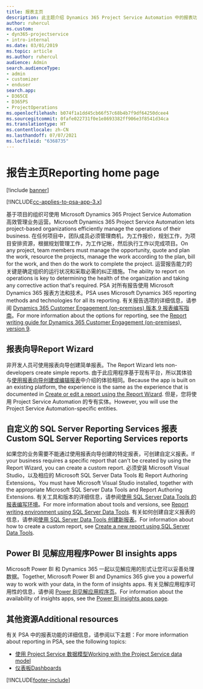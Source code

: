 ```yaml
---
title: 报表主页
description: 此主题介绍 Dynamics 365 Project Service Automation 中的报表功能。
author: ruhercul
ms.custom:
- dyn365-projectservice
- intro-internal
ms.date: 03/01/2019
ms.topic: article
ms.author: ruhercul
audience: Admin
search.audienceType:
- admin
- customizer
- enduser
search.app:
- D365CE
- D365PS
- ProjectOperations
ms.openlocfilehash: b074f1a1dd45cb66f57c68b4b7f9df64250dcee4
ms.sourcegitcommit: 0fafe022731f0e1e8693382ff906e3f8541d34ca
ms.translationtype: HT
ms.contentlocale: zh-CN
ms.lasthandoff: 07/07/2021
ms.locfileid: "6368735"
---
```

# <a name="reporting-home-page"></a><span data-ttu-id="d10c3-103">报告主页</span><span class="sxs-lookup"><span data-stu-id="d10c3-103">Reporting home page</span></span>

[!include [banner](../includes/psa-now-project-operations.md)]

[!INCLUDE[cc-applies-to-psa-app-3.x](../includes/cc-applies-to-psa-app-3x.md)]

<span data-ttu-id="d10c3-104">基于项目的组织可使用 Microsoft Dynamics 365 Project Service Automation 高效管理业务运营。</span><span class="sxs-lookup"><span data-stu-id="d10c3-104">Microsoft Dynamics 365 Project Service Automation lets project-based organizations efficiently manage the operations of their business.</span></span> <span data-ttu-id="d10c3-105">在任何项目中，团队成员必须管理商机，为工作报价，规划工作，为项目安排资源，根据规划管理工作，为工作记帐，然后执行工作以完成项目。</span><span class="sxs-lookup"><span data-stu-id="d10c3-105">On any project, team members must manage the opportunity, quote and plan the work, resource the projects, manage the work according to the plan, bill for the work, and then do the work to complete the project.</span></span> <span data-ttu-id="d10c3-106">运营报告能力的关键是确定组织的运行状况和采取必需的纠正措施。</span><span class="sxs-lookup"><span data-stu-id="d10c3-106">The ability to report on operations is key to determining the health of the organization and taking any corrective action that's required.</span></span> <span data-ttu-id="d10c3-107">PSA 对所有报告使用 Microsoft Dynamics 365 报表方法和技术。</span><span class="sxs-lookup"><span data-stu-id="d10c3-107">PSA uses Microsoft Dynamics 365 reporting methods and technologies for all its reporting.</span></span> <span data-ttu-id="d10c3-108">有关报告选项的详细信息，请参阅 [Dynamics 365 Customer Engagement (on-premises) 版本 9 报表编写指南](/dynamics365/customerengagement/on-premises/analytics/reporting-analytics-with-dynamics-365)。</span><span class="sxs-lookup"><span data-stu-id="d10c3-108">For more information about the options for reporting, see the [Report writing guide for Dynamics 365 Customer Engagement (on-premises), version 9](/dynamics365/customerengagement/on-premises/analytics/reporting-analytics-with-dynamics-365).</span></span>

## <a name="report-wizard"></a><span data-ttu-id="d10c3-109">报表向导</span><span class="sxs-lookup"><span data-stu-id="d10c3-109">Report Wizard</span></span>

<span data-ttu-id="d10c3-110">非开发人员可使用报表向导创建简单报表。</span><span class="sxs-lookup"><span data-stu-id="d10c3-110">The Report Wizard lets non-developers create simple reports.</span></span> <span data-ttu-id="d10c3-111">由于此应用程序基于现有平台，所以其体验与[使用报表向导创建或编辑报表](/dynamics365/customerengagement/on-premises/basics/create-edit-copy-report-wizard)中介绍的体验相同。</span><span class="sxs-lookup"><span data-stu-id="d10c3-111">Because the app is built on an existing platform, the experience is the same as the experience that is documented in [Create or edit a report using the Report Wizard](/dynamics365/customerengagement/on-premises/basics/create-edit-copy-report-wizard).</span></span> <span data-ttu-id="d10c3-112">但是，您将使用 Project Service Automation 的专有实体。</span><span class="sxs-lookup"><span data-stu-id="d10c3-112">However, you will use the Project Service Automation-specific entities.</span></span>

## <a name="custom-sql-server-reporting-services-reports"></a><span data-ttu-id="d10c3-113">自定义的 SQL Server Reporting Services 报表</span><span class="sxs-lookup"><span data-stu-id="d10c3-113">Custom SQL Server Reporting Services reports</span></span>

<span data-ttu-id="d10c3-114">如果您的业务需要不能通过使用报表向导创建的特定报表，可创建自定义报表。</span><span class="sxs-lookup"><span data-stu-id="d10c3-114">If your business requires a specific report that can't be created by using the Report Wizard, you can create a custom report.</span></span> <span data-ttu-id="d10c3-115">必须安装 Microsoft Visual Studio，以及相应的 Microsoft SQL Server Data Tools 和 Report Authoring Extensions。</span><span class="sxs-lookup"><span data-stu-id="d10c3-115">You must have Microsoft Visual Studio installed, together with the appropriate Microsoft SQL Server Data Tools and Report Authoring Extensions.</span></span> <span data-ttu-id="d10c3-116">有关工具和版本的详细信息，请参阅[使用 SQL Server Data Tools 的报表编写环境](/dynamics365/customerengagement/on-premises/analytics/report-writing-environment-using-sql-server-data-tools)。</span><span class="sxs-lookup"><span data-stu-id="d10c3-116">For more information about tools and versions, see [Report writing environment using SQL Server Data Tools](/dynamics365/customerengagement/on-premises/analytics/report-writing-environment-using-sql-server-data-tools).</span></span> <span data-ttu-id="d10c3-117">有关如何创建自定义报表的信息，请参阅[使用 SQL Server Data Tools 创建新报表](/dynamics365/customerengagement/on-premises/analytics/create-a-new-report-using-sql-server-data-tools)。</span><span class="sxs-lookup"><span data-stu-id="d10c3-117">For information about how to create a custom report, see [Create a new report using SQL Server Data Tools](/dynamics365/customerengagement/on-premises/analytics/create-a-new-report-using-sql-server-data-tools).</span></span>

## <a name="power-bi-insights-apps"></a><span data-ttu-id="d10c3-118">Power BI 见解应用程序</span><span class="sxs-lookup"><span data-stu-id="d10c3-118">Power BI insights apps</span></span>

<span data-ttu-id="d10c3-119">Microsoft Power BI 和 Dynamics 365 一起以见解应用的形式让您可以妥善处理数据。</span><span class="sxs-lookup"><span data-stu-id="d10c3-119">Together, Microsoft Power BI and Dynamics 365 give you a powerful way to work with your data, in the form of insights apps.</span></span> <span data-ttu-id="d10c3-120">有关见解应用程序可用性的信息，请参阅 [Power BI见解应用程序页](https://powerbi.microsoft.com/power-bi-insights-apps/)。</span><span class="sxs-lookup"><span data-stu-id="d10c3-120">For information about the availability of insights apps, see the [Power BI insights apps page](https://powerbi.microsoft.com/power-bi-insights-apps/).</span></span>


## <a name="additional-resources"></a><span data-ttu-id="d10c3-121">其他资源</span><span class="sxs-lookup"><span data-stu-id="d10c3-121">Additional resources</span></span>
<span data-ttu-id="d10c3-122">有关 PSA 中的报表功能的详细信息，请参阅以下主题：</span><span class="sxs-lookup"><span data-stu-id="d10c3-122">For more information about reporting in PSA, see the following topics:</span></span>

- [<span data-ttu-id="d10c3-123">使用 Project Service 数据模型</span><span class="sxs-lookup"><span data-stu-id="d10c3-123">Working with the Project Service data model</span></span>](reports-working-project-service-data-model.md)
- [<span data-ttu-id="d10c3-124">仪表板</span><span class="sxs-lookup"><span data-stu-id="d10c3-124">Dashboards</span></span>](reports-dashboards.md)



[!INCLUDE[footer-include](../includes/footer-banner.md)]
